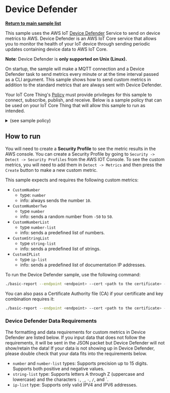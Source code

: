 # Device Defender

[**Return to main sample list**](../../README.md)

This sample uses the AWS IoT [Device Defender](https://aws.amazon.com/iot-device-defender/) Service to send on device metrics to AWS. Device Defender is an AWS IoT Core service that allows you to monitor the health of your IoT device through sending periodic updates containing device data to AWS IoT Core.

**Note**: Device Defender is **only supported on Unix (Linux).**

On startup, the sample will make a MQTT connection and a Device Defender task to send metrics every minute or at the time interval passed as a CLI argument. This sample shows how to send custom metrics in addition to the standard metrics that are always sent with Device Defender.

Your IoT Core Thing's [Policy](https://docs.aws.amazon.com/iot/latest/developerguide/iot-policies.html) must provide privileges for this sample to connect, subscribe, publish, and receive. Below is a sample policy that can be used on your IoT Core Thing that will allow this sample to run as intended.

<details>
<summary>(see sample policy)</summary>
<pre>
{
  "Version": "2012-10-17",
  "Statement": [
    {
      "Effect": "Allow",
      "Action": [
        "iot:Publish",
        "iot:Subscribe",
        "iot:RetainPublish"
      ],
      "Resource": "arn:aws:iot:<b>region</b>:<b>account</b>:*/$aws/things/*/defender/metrics/*"
    },
    {
      "Effect": "Allow",
      "Action": "iot:Connect",
      "Resource": "arn:aws:iot:<b>region</b>:<b>account</b>:client-*"
    }
  ]
}
</pre>

Replace with the following with the data from your AWS account:
* `<region>`: The AWS IoT Core region where you created your AWS IoT Core thing you wish to use with this sample. For example `us-east-1`.
* `<account>`: Your AWS IoT Core account ID. This is the set of numbers in the top right next to your AWS account name when using the AWS IoT Core website.

Note that in a real application, you may want to avoid the use of wildcards in your ClientID or use them selectively. Please follow best practices when working with AWS on production applications using the SDK. Also, for the purposes of this sample, please make sure your policy allows a client ID of `test-*` to connect or use `--client_id <client ID here>` to send the client ID your policy supports.

</details>

## How to run

You will need to create a **Security Profile** to see the metric results in the AWS console. You can create a Security Profile by going to `Security -> Detect -> Security Profiles` from the AWS IOT Console. To see the custom metrics, you will need to add them in `Detect -> Metrics` and then press the `Create` button to make a new custom metric.

This sample expects and requires the following custom metrics:
* `CustomNumber`
  * type: `number`
  * info: always sends the number `10`.
* `CustomNumberTwo`
  * type `number`
  * info: sends a random number from `-50` to `50`.
* `CustomNumberList`
  * type `number-list`
  * info: sends a predefined list of numbers.
* `CustomStringList`
  * type `string-list`
  * info: sends a predefined list of strings.
* `CustomIPList`
  * type `ip-list`
  * info: sends a predefined list of documentation IP addresses.

To run the Device Defender sample, use the following command:

``` sh
./basic-report --endpoint <endpoint> --cert <path to the certificate> --key <path to the private key> --thing_name <thing name> --ca_file <path to root CA>
```

You can also pass a Certificate Authority file (CA) if your certificate and key combination requires it:

``` sh
./basic-report --endpoint <endpoint> --cert <path to the certificate> --key <path to the private key> --thing_name <thing name> --ca_file <path to root CA>
```

### Device Defender Data Requirements

The formatting and data requirements for custom metrics in Device Defender are listed below. If you input data that does not follow the requirements, it will be sent in the JSON packet but Device Defender will not show/retain the data! If your data is not showing up in Device Defender, please double check that your data fits into the requirements below.

* `number` and `number-list` types: Supports precision up to 15 digits. Supports both positive and negative values.
* `string-list` type: Supports letters A through Z (uppercase and lowercase) and the characters `:`, `_`, `-`, `/`, and `.
* `ip-list` type: Supports only valid IPV4 and IPV6 addresses.
